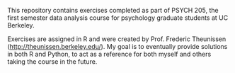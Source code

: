 This repository contains exercises completed as part of PSYCH 205, the first semester data analysis course for psychology graduate students at UC Berkeley.

Exercises are assigned in R and were created by Prof. Frederic Theunissen (http://theunissen.berkeley.edu/). My goal is to eventually provide solutions in both R and Python, to act as a reference for both myself and others taking the course in the future.


